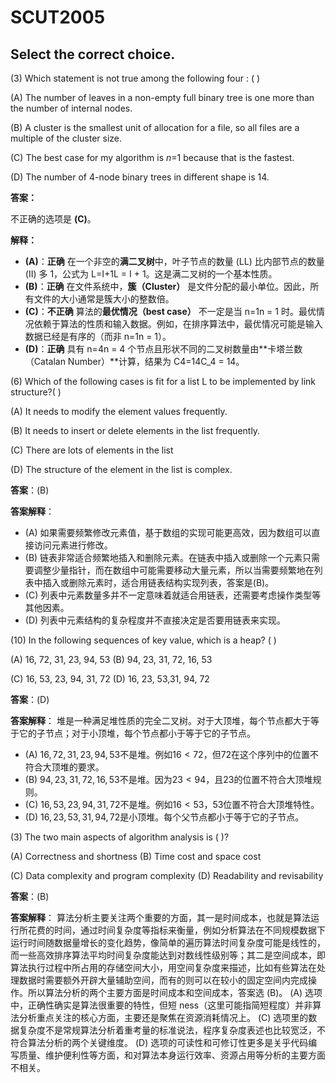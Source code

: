 # SCUT2005

## Select the correct choice.   

(3) Which statement is not true among the following four :  (     )

(A) The number of leaves in a non-empty full binary tree is one more than the number of internal nodes.

(B) A cluster is the smallest unit of allocation for a file, so all files are a multiple of the cluster size.

(C) The best case for my algorithm is *n*=1 because that is the fastest.

(D) The number of 4-node binary trees in different shape is 14.

**答案：**

不正确的选项是 **(C)**。

**解释：**

- **(A)**：**正确**
   在一个非空的**满二叉树**中，叶子节点的数量 (LL) 比内部节点的数量 (II) 多 1，公式为 L=I+1L = I + 1。这是满二叉树的一个基本性质。
- **(B)**：**正确**
   在文件系统中，**簇（Cluster）** 是文件分配的最小单位。因此，所有文件的大小通常是簇大小的整数倍。
- **(C)**：**不正确**
   算法的**最优情况（best case）** 不一定是当 n=1n = 1 时。最优情况依赖于算法的性质和输入数据。例如，在排序算法中，最优情况可能是输入数据已经是有序的（而非 n=1n = 1）。
- **(D)**：**正确**
   具有 n=4n = 4 个节点且形状不同的二叉树数量由**卡塔兰数（Catalan Number）**计算，结果为 C4=14C_4 = 14。

(6) Which of the following cases is fit for a list L to be implemented by link structure?(    )

(A) It needs to modify the element values frequently.

(B) It needs to insert or delete elements in the list frequently. 

(C) There are lots of elements in the list

(D) The structure of the element in the list is complex.

**答案**：(B)

**答案解释**：
- (A) 如果需要频繁修改元素值，基于数组的实现可能更高效，因为数组可以直接访问元素进行修改。
- (B) 链表非常适合频繁地插入和删除元素。在链表中插入或删除一个元素只需要调整少量指针，而在数组中可能需要移动大量元素，所以当需要频繁地在列表中插入或删除元素时，适合用链表结构实现列表，答案是(B)。
- (C) 列表中元素数量多并不一定意味着就适合用链表，还需要考虑操作类型等其他因素。
- (D) 列表中元素结构的复杂程度并不直接决定是否要用链表来实现。

(10) In the following sequences of key value, which is a heap? (     ) 

(A) 16, 72, 31, 23, 94, 53   (B) 94, 23, 31, 72, 16, 53   

(C) 16, 53, 23, 94, 31, 72   (D)  16, 23, 53,31, 94, 72

**答案**：(D)

**答案解释**：
堆是一种满足堆性质的完全二叉树。对于大顶堆，每个节点都大于等于它的子节点；对于小顶堆，每个节点都小于等于它的子节点。

- (A) $16, 72, 31, 23, 94, 53$不是堆。例如$16<72$，但$72$在这个序列中的位置不符合大顶堆的要求。
- (B) $94, 23, 31, 72, 16, 53$不是堆。因为$23<94$，且$23$的位置不符合大顶堆规则。
- (C) $16, 53, 23, 94, 31, 72$不是堆。例如$16<53$，$53$位置不符合大顶堆特性。
- (D) $16, 23, 53,31, 94, 72$是小顶堆。每个父节点都小于等于它的子节点。



(3) The two main aspects of algorithm analysis is (     )?

(A) Correctness and shortness        (B) Time cost and space cost 

(C) Data complexity and program complexity  (D) Readability and revisability

 **答案**：(B)

**答案解释**：
算法分析主要关注两个重要的方面，其一是时间成本，也就是算法运行所花费的时间，通过时间复杂度等指标来衡量，例如分析算法在不同规模数据下运行时间随数据量增长的变化趋势，像简单的遍历算法时间复杂度可能是线性的，而一些高效排序算法平均时间复杂度能达到对数线性级别等；其二是空间成本，即算法执行过程中所占用的存储空间大小，用空间复杂度来描述，比如有些算法在处理数据时需要额外开辟大量辅助空间，而有的则可以在较小的固定空间内完成操作。所以算法分析的两个主要方面是时间成本和空间成本，答案选 (B)。
(A) 选项中，正确性确实是算法很重要的特性，但短 ness（这里可能指简短程度）并非算法分析重点关注的核心方面，主要还是聚焦在资源消耗情况上。
(C) 选项里的数据复杂度不是常规算法分析着重考量的标准说法，程序复杂度表述也比较宽泛，不符合算法分析的两个关键维度。
(D) 选项的可读性和可修订性更多是关乎代码编写质量、维护便利性等方面，和对算法本身运行效率、资源占用等分析的主要方面不相关。



​          





 

 

 

 



 

 

 

 

 

 

 

 

 

 

 

 

 

 

 

 

 

 

 

 

 

 

 

 

 

 

 

 

 

 

 

 

 

 

 

 

 

 

 

 

 

 

 

 

 



 